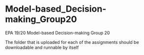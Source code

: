 # Model-based_Decision-making_Group20
EPA 19/20 Model-based Decision-making Group 20

The folder that is uploaded for each of the assignments should be downloadable and runnable by itself
